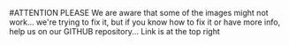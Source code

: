 #ATTENTION PLEASE
We are aware that some of the images might not work... we're trying to fix it, but if you know how to fix it or have more info, help us on our GITHUB repository... Link is at the top right